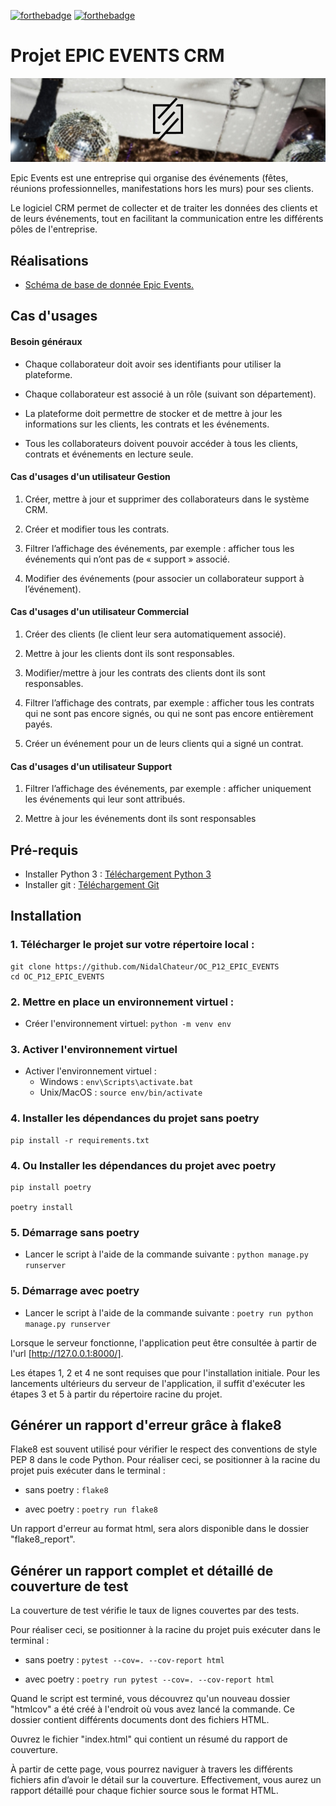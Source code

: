 [![forthebadge](https://forthebadge.com/images/badges/made-with-python.svg)](https://forthebadge.com) 
[![forthebadge](https://forthebadge.com/images/badges/built-with-love.svg)](https://forthebadge.com)

# Projet EPIC EVENTS CRM

<p align="center">
  <img src="./static/img/icon.jpg" alt="Icone EPIC EVENTS">
</p>

Epic Events est une entreprise qui organise des événements (fêtes,
réunions professionnelles, manifestations hors les murs) pour ses clients.

Le logiciel CRM permet de collecter et de traiter les données des clients
et de leurs événements, tout en facilitant la communication entre les
différents pôles de l'entreprise.



 ## Réalisations
 - <a href="https://github.com/NidalChateur/OC_P12_EPIC_EVENTS/blob/main/mission/schema_bdd.pdf">Schéma de base de donnée Epic Events.</a> 

## Cas d'usages

 #### Besoin généraux
- Chaque collaborateur doit avoir ses identifiants pour utiliser la
plateforme.

- Chaque collaborateur est associé à un rôle (suivant son
département).

- La plateforme doit permettre de stocker et de mettre à jour les
informations sur les clients, les contrats et les événements.

- Tous les collaborateurs doivent pouvoir accéder à tous les clients,
contrats et événements en lecture seule.

 #### Cas d'usages d'un utilisateur Gestion
1. Créer, mettre à jour et supprimer des collaborateurs dans le
système CRM.

2. Créer et modifier tous les contrats.

3. Filtrer l’affichage des événements, par exemple : afficher tous les
événements qui n’ont pas de « support » associé.

4. Modifier des événements (pour associer un collaborateur support à
l’événement).

 #### Cas d'usages d'un utilisateur Commercial

1. Créer des clients (le client leur sera automatiquement associé).

2.  Mettre à jour les clients dont ils sont responsables.

3.  Modifier/mettre à jour les contrats des clients dont ils sont
responsables.

4. Filtrer l’affichage des contrats, par exemple : afficher tous les
contrats qui ne sont pas encore signés, ou qui ne sont pas encore
entièrement payés.

5. Créer un événement pour un de leurs clients qui a signé un
contrat.

 #### Cas d'usages d'un utilisateur Support

1. Filtrer l’affichage des événements, par exemple : afficher
uniquement les événements qui leur sont attribués.

2. Mettre à jour les événements dont ils sont responsables

## Pré-requis

* Installer Python 3 : [Téléchargement Python 3](https://www.python.org/downloads/)
* Installer git : [Téléchargement Git](https://git-scm.com/book/fr/v2/D%C3%A9marrage-rapide-Installation-de-Git)

## Installation

### 1. Télécharger le projet sur votre répertoire local : 
```
git clone https://github.com/NidalChateur/OC_P12_EPIC_EVENTS
cd OC_P12_EPIC_EVENTS
```
### 2. Mettre en place un environnement virtuel :
* Créer l'environnement virtuel: `python -m venv env`

### 3. Activer l'environnement virtuel
* Activer l'environnement virtuel :
    * Windows : `env\Scripts\activate.bat`
    * Unix/MacOS : `source env/bin/activate`
   
### 4. Installer les dépendances du projet sans poetry
```
pip install -r requirements.txt
```

### 4. Ou Installer les dépendances du projet avec poetry
```
pip install poetry

poetry install
```

### 5. Démarrage sans poetry
* Lancer le script à l'aide de la commande suivante : `python manage.py runserver`

### 5. Démarrage avec poetry
* Lancer le script à l'aide de la commande suivante : `poetry run python manage.py runserver`

Lorsque le serveur fonctionne, l'application peut être consultée à partir de l'url [http://127.0.0.1:8000/].

Les étapes 1, 2 et 4 ne sont requises que pour l'installation initiale. Pour les lancements ultérieurs du serveur de l'application, il suffit d'exécuter les étapes 3 et 5 à partir du répertoire racine du projet.

## Générer un rapport d'erreur grâce à flake8

Flake8 est souvent utilisé pour vérifier le respect des conventions de style PEP 8 dans le code Python. Pour réaliser ceci, se positionner à la racine du projet puis exécuter dans le terminal : 

- sans poetry :
`flake8`

- avec poetry :
`poetry run flake8`

Un rapport d'erreur au format html, sera alors disponible dans le dossier "flake8_report".

## Générer un rapport complet et détaillé de couverture de test 

La couverture de test vérifie le taux de lignes couvertes par des tests. 

Pour réaliser ceci, se positionner à la racine du projet puis exécuter dans le terminal : 

- sans poetry :
`pytest --cov=. --cov-report html`

- avec poetry :
`poetry run pytest --cov=. --cov-report html`

Quand le script est terminé, vous découvrez qu'un nouveau dossier "htmlcov" a été créé à l'endroit où vous avez lancé la commande. Ce dossier contient différents documents dont des fichiers HTML.

Ouvrez le fichier "index.html" qui contient un résumé du rapport de couverture.

À partir de cette page, vous pourrez naviguer à travers les différents fichiers afin d’avoir le détail sur la couverture. Effectivement, vous aurez un rapport détaillé pour chaque fichier source sous le format HTML.

